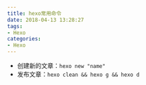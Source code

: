 ```yaml
---
title: hexo常用命令
date: 2018-04-13 13:28:27
tags: 
- Hexo
categories: 
- Hexo
---
```


- 创建新的文章：`hexo new "name"`
- 发布文章：`hexo clean && hexo g && hexo d`
